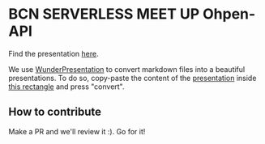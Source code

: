 # BCN SERVERLESS MEET UP Ohpen-API

Find the presentation [here](fdsaf).

We use [WunderPresentation](https://wunderpresentation.com/) to convert markdown files into a beautiful presentations. To do so, copy-paste the content of the [presentation](https://raw.githubusercontent.com/EduardBargues/bcn_sls_meet_up_ohpen_api/main/presentation.md) inside [this rectangle](https://wunderpresentation.com/create/markdown) and press "convert".

## How to contribute

Make a PR and we'll review it :). Go for it!
